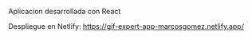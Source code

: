 Aplicacion desarrollada con React

Despliegue en Netlify:
https://gif-expert-app-marcosgomez.netlify.app/
